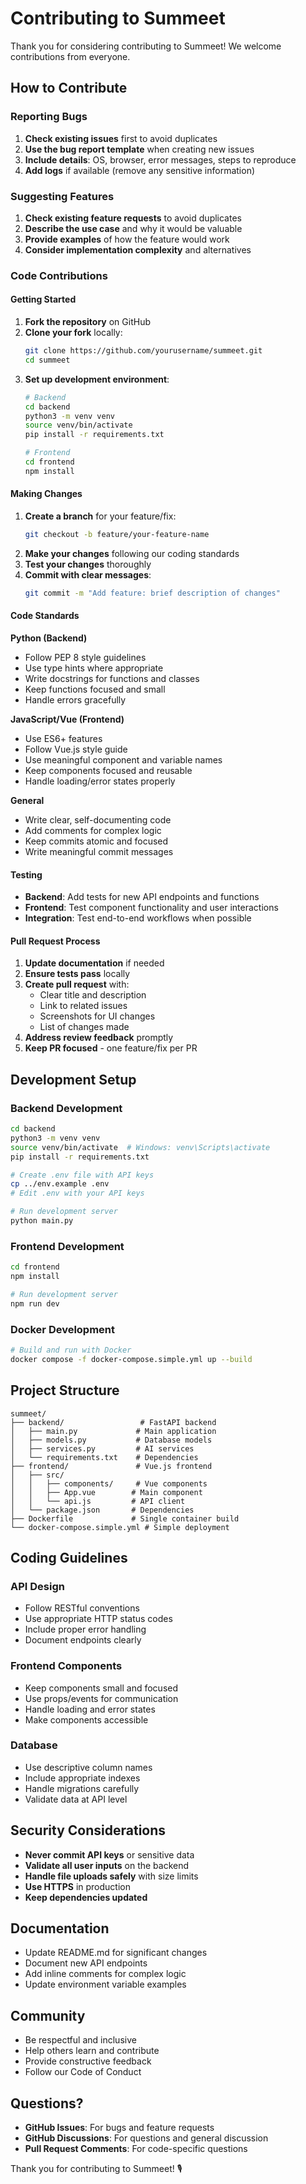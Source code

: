 # Contributing to Summeet

Thank you for considering contributing to Summeet! We welcome contributions from everyone.

## How to Contribute

### Reporting Bugs

1. **Check existing issues** first to avoid duplicates
2. **Use the bug report template** when creating new issues
3. **Include details**: OS, browser, error messages, steps to reproduce
4. **Add logs** if available (remove any sensitive information)

### Suggesting Features

1. **Check existing feature requests** to avoid duplicates
2. **Describe the use case** and why it would be valuable
3. **Provide examples** of how the feature would work
4. **Consider implementation complexity** and alternatives

### Code Contributions

#### Getting Started

1. **Fork the repository** on GitHub
2. **Clone your fork** locally:
   ```bash
   git clone https://github.com/yourusername/summeet.git
   cd summeet
   ```
3. **Set up development environment**:
   ```bash
   # Backend
   cd backend
   python3 -m venv venv
   source venv/bin/activate
   pip install -r requirements.txt

   # Frontend
   cd frontend
   npm install
   ```

#### Making Changes

1. **Create a branch** for your feature/fix:
   ```bash
   git checkout -b feature/your-feature-name
   ```
2. **Make your changes** following our coding standards
3. **Test your changes** thoroughly
4. **Commit with clear messages**:
   ```bash
   git commit -m "Add feature: brief description of changes"
   ```

#### Code Standards

**Python (Backend)**
- Follow PEP 8 style guidelines
- Use type hints where appropriate
- Write docstrings for functions and classes
- Keep functions focused and small
- Handle errors gracefully

**JavaScript/Vue (Frontend)**
- Use ES6+ features
- Follow Vue.js style guide
- Use meaningful component and variable names
- Keep components focused and reusable
- Handle loading/error states properly

**General**
- Write clear, self-documenting code
- Add comments for complex logic
- Keep commits atomic and focused
- Write meaningful commit messages

#### Testing

- **Backend**: Add tests for new API endpoints and functions
- **Frontend**: Test component functionality and user interactions
- **Integration**: Test end-to-end workflows when possible

#### Pull Request Process

1. **Update documentation** if needed
2. **Ensure tests pass** locally
3. **Create pull request** with:
   - Clear title and description
   - Link to related issues
   - Screenshots for UI changes
   - List of changes made
4. **Address review feedback** promptly
5. **Keep PR focused** - one feature/fix per PR

## Development Setup

### Backend Development

```bash
cd backend
python3 -m venv venv
source venv/bin/activate  # Windows: venv\Scripts\activate
pip install -r requirements.txt

# Create .env file with API keys
cp ../env.example .env
# Edit .env with your API keys

# Run development server
python main.py
```

### Frontend Development

```bash
cd frontend
npm install

# Run development server
npm run dev
```

### Docker Development

```bash
# Build and run with Docker
docker compose -f docker-compose.simple.yml up --build
```

## Project Structure

```
summeet/
├── backend/                 # FastAPI backend
│   ├── main.py             # Main application
│   ├── models.py           # Database models
│   ├── services.py         # AI services
│   └── requirements.txt    # Dependencies
├── frontend/               # Vue.js frontend
│   ├── src/
│   │   ├── components/     # Vue components
│   │   ├── App.vue        # Main component
│   │   └── api.js         # API client
│   └── package.json       # Dependencies
├── Dockerfile             # Single container build
└── docker-compose.simple.yml # Simple deployment
```

## Coding Guidelines

### API Design
- Follow RESTful conventions
- Use appropriate HTTP status codes
- Include proper error handling
- Document endpoints clearly

### Frontend Components
- Keep components small and focused
- Use props/events for communication
- Handle loading and error states
- Make components accessible

### Database
- Use descriptive column names
- Include appropriate indexes
- Handle migrations carefully
- Validate data at API level

## Security Considerations

- **Never commit API keys** or sensitive data
- **Validate all user inputs** on the backend
- **Handle file uploads safely** with size limits
- **Use HTTPS** in production
- **Keep dependencies updated**

## Documentation

- Update README.md for significant changes
- Document new API endpoints
- Add inline comments for complex logic
- Update environment variable examples

## Community

- Be respectful and inclusive
- Help others learn and contribute
- Provide constructive feedback
- Follow our Code of Conduct

## Questions?

- **GitHub Issues**: For bugs and feature requests
- **GitHub Discussions**: For questions and general discussion
- **Pull Request Comments**: For code-specific questions

Thank you for contributing to Summeet! 🎙️